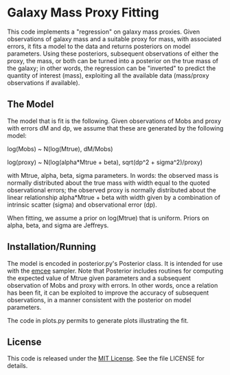 Galaxy Mass Proxy Fitting
=========================

This code implements a "regression" on galaxy mass proxies.  Given
observations of galaxy mass and a suitable proxy for mass, with
associated errors, it fits a model to the data and returns posteriors
on model parameters.  Using these posteriors, subsequent observations
of either the proxy, the mass, or both can be turned into a posterior
on the true mass of the galaxy; in other words, the regression can be
"inverted" to predict the quantity of interest (mass), exploiting all
the available data (mass/proxy observations if available).

The Model
---------

The model that is fit is the following.  Given observations of Mobs
and proxy with errors dM and dp, we assume that these are generated by
the following model:

log(Mobs) ~ N(log(Mtrue), dM/Mobs)

log(proxy) ~ N(log(alpha*Mtrue + beta), sqrt(dp^2 + sigma^2)/proxy)

with Mtrue, alpha, beta, sigma parameters.  In words: the observed
mass is normally distributed about the true mass with width equal to
the quoted observational errors; the observed proxy is normally
distributed about the linear relationship alpha*Mtrue + beta with
width given by a combination of intrinsic scatter (sigma) and
observational error (dp).

When fitting, we assume a prior on log(Mtrue) that is uniform.  Priors
on alpha, beta, and sigma are Jeffreys.

Installation/Running
--------------------

The model is encoded in posterior.py's Posterior class.  It is
intended for use with the [emcee](http://dan.iel.fm/emcee/current/)
sampler.  Note that Posterior includes routines for computing the
expected value of Mtrue given parameters and a subsequent observation
of Mobs and proxy with errors.  In other words, once a relation has
been fit, it can be exploited to improve the accuracy of subsequent
observations, in a manner consistent with the posterior on model
parameters.

The code in plots.py permits to generate plots illustrating the fit.

License
-------

This code is released under the [MIT
License](http://opensource.org/licenses/MIT).  See the file LICENSE
for details.